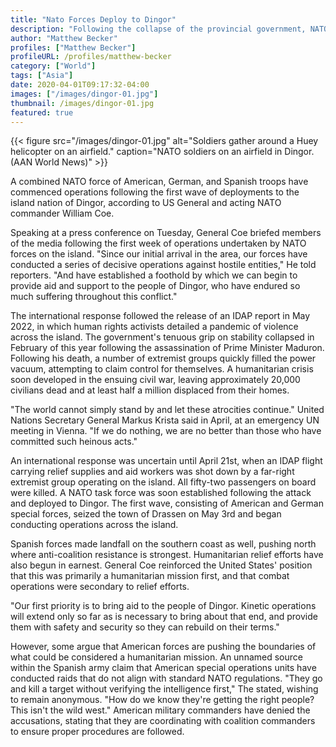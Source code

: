 ```yaml
---
title: "Nato Forces Deploy to Dingor"
description: "Following the collapse of the provincial government, NATO coalition forces begin operations as tribal warlords attempt to stake their claim on the island nation."
author: "Matthew Becker"
profiles: ["Matthew Becker"]
profileURL: /profiles/matthew-becker
category: ["World"]
tags: ["Asia"]
date: 2020-04-01T09:17:32-04:00
images: ["/images/dingor-01.jpg"]
thumbnail: /images/dingor-01.jpg
featured: true
---
```


{{< figure src="/images/dingor-01.jpg" alt="Soldiers gather around a Huey helicopter on an airfield." caption="NATO soldiers on an airfield in Dingor. (AAN World News)" >}}

A combined NATO force of American, German, and Spanish troops have commenced operations following the first wave of deployments to the island nation of Dingor, according to US General and acting NATO commander William Coe.

Speaking at a press conference on Tuesday, General Coe briefed members of the media following the first week of operations undertaken by NATO forces on the island. "Since our initial arrival in the area, our forces have conducted a series of decisive operations against hostile entities," He told reporters. "And have established a foothold by which we can begin to provide aid and support to the people of Dingor, who have endured so much suffering throughout this conflict."

The international response followed the release of an IDAP report in May 2022, in which human rights activists detailed a pandemic of violence across the island. The government's tenuous grip on stability collapsed in February of this year following the assassination of Prime Minister Maduron. Following his death, a number of extremist groups quickly filled the power vacuum, attempting to claim control for themselves. A humanitarian crisis soon developed in the ensuing civil war, leaving approximately 20,000 civilians dead and at least half a million displaced from their homes.

"The world cannot simply stand by and let these atrocities continue." United Nations Secretary General Markus Krista said in April, at an emergency UN meeting in Vienna. "If we do nothing, we are no better than those who have committed such heinous acts."

An international response was uncertain until April 21st, when an IDAP flight carrying relief supplies and aid workers was shot down by a far-right extremist group operating on the island. All fifty-two passengers on board were killed. A NATO task force was soon established following the attack and deployed to Dingor. The first wave, consisting of American and German special forces, seized the town of Drassen on May 3rd and began conducting operations across the island.

Spanish forces made landfall on the southern coast as well, pushing north where anti-coalition resistance is strongest. Humanitarian relief efforts have also begun in earnest. General Coe reinforced the United States' position that this was primarily a humanitarian mission first, and that combat operations were secondary to relief efforts.

"Our first priority is to bring aid to the people of Dingor. Kinetic operations will extend only so far as is necessary to bring about that end, and provide them with safety and security so they can rebuild on their terms."

However, some argue that American forces are pushing the boundaries of what could be considered a humanitarian mission. An unnamed source within the Spanish army claim that American special operations units have conducted raids that do not align with standard NATO regulations. "They go and kill a target without verifying the intelligence first," The stated, wishing to remain anonymous. "How do we know they're getting the right people? This isn't the wild west." American military commanders have denied the accusations, stating that they are coordinating with coalition commanders to ensure proper procedures are followed.
